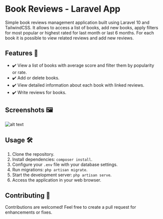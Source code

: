 # Book Reviews - Laravel App


Simple book reviews management application built using Laravel 10 and TailwindCSS. It allows to access a list of books, add new books, apply filters for most popular or highest rated for last month or last 6 months. For each book it is possible to view related reviews and add new reviews.

## Features 🚀

- ✔️ View a list of books with average score and filter them by popularity or rate.
- ✔️ Add or delete books.
- ✔️ View detailed information about each book with linked reviews.
- ✔️ Write reviews for books.

## Screenshots 🖼️

![alt text](?raw=true)

## Usage 🛠️

1. Clone the repository.
2. Install dependencies: `composer install`.
3. Configure your `.env` file with your database settings.
4. Run migrations: `php artisan migrate`.
5. Start the development server: `php artisan serve`.
6. Access the application in your web browser.


## Contributing 🤝

Contributions are welcomed! Feel free to create a pull request for enhancements or fixes.

